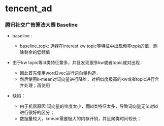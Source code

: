 # tencent_ad

### 腾讯社交广告算法大赛 Baseline

- baseline :
    - baseline_topk: 选择在interest kw topic等特征中出现频率topk的值，删除剩余的低频值

- 由于kw topic等id类特征繁多，并且发现很多kw或者topic成对出现：
    - 因此首先使用word2vec进行词向量构造，
    - 然后使用k-mean对词向量进行降维，对相似度极高的kw或者topic进行合并处理；再使用

- 缺陷：
    - 由于机器原因 词向量的维度太小，而id类特征太多，导致词向量无法对id进行很好的区分；
    - 数据量较大，kmean需要极大的内存开销，并且聚类时间较长；






